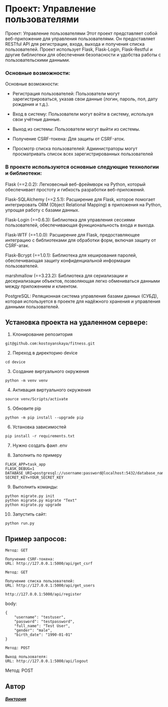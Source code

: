 #  Проект: Управление пользователями
Проект: Управление пользователями
Этот проект представляет собой веб-приложение для управления пользователями. Он предоставляет RESTful API для регистрации, входа, выхода и получения списка пользователей. Проект использует Flask, Flask-Login, Flask-Restful и другие библиотеки для обеспечения безопасности и удобства работы с пользовательскими данными.

### Основные возможности:
Основные возможности:

- Регистрация пользователей: Пользователи могут зарегистрироваться, указав свои данные (логин, пароль, пол, дату рождения и т.д.).

- Вход в систему: Пользователи могут войти в систему, используя свои учётные данные.

- Выход из системы: Пользователи могут выйти из системы.

- Получение CSRF-токена: Для защиты от CSRF-аток.

- Просмотр списка пользователей: Администраторы могут просматривать список всех зарегистрированных пользователей


### В проекте используются  основные следующие технологии и библиотеки:

Flask (==2.0.2): Легковесный веб-фреймворк на Python, который обеспечивает простоту и гибкость разработки веб-приложений.

Flask-SQLAlchemy (==2.5.1): Расширение для Flask, которое помогает интегрировать ORM (Object Relational Mapping) в приложения на Python, упрощая работу с базами данных.

Flask-Login (==0.6.3): Библиотека для управления сессиями пользователей, обеспечивающая функциональность входа и выхода.

Flask-WTF (==1.0.0): Расширение для Flask, предоставляющее интеграцию с библиотеками для обработки форм, включая защиту от CSRF-атак.

Flask-Bcrypt (==1.0.1): Библиотека для хеширования паролей, обеспечивающая защиту конфиденциальной информации пользователей.

marshmallow (==3.23.2): Библиотека для сериализации и десериализации объектов, позволяющая легко обмениваться данными между приложением и клиентом.

PostgreSQL: Реляционная система управления базами данных (СУБД), которая используется в проекте для надёжного хранения и управления данными пользователей.


## Установка проекта на удаленном сервере:

1. Клонирование репозитория
```
git@github.com:kostoyanskaya/fitness.git
```

2. Переход в директорию device

```
cd device
```

3. Создание виртуального окружения

```
python -m venv venv
```

4. Активация виртуального окружения

```
source venv/Scripts/activate
```

5. Обновите pip

```
python -m pip install --upgrade pip
```

6. Установка зависимостей

```
pip install -r requirements.txt
```

7. Нужно создать фаил .env

8. Заполнить по примеру

```
FLASK_APP=task_app
FLASK_DEBUG=1
DATABASE_URI=postgresql://username:password@localhost:5432/database_name
SECRET_KEY=YOUR_SECRET_KEY
```

9. Выполнить команды:
```
python migrate.py init
python migrate.py migrate "Text"
python migrate.py upgrade

```

10. Запустить сайт:

```
python run.py
```

## Пример запросов:

```
Метод: GET

Получение CSRF-токена:
URL: http://127.0.0.1:5000/api/get_csrf
```

```
Метод: GET

Получение списка пользователей:
URL: http://127.0.0.1:5000/api/get_users
```



```
http://127.0.0.1:5000/api/register
```
body:
```
{
    "username": "testuser",
    "password": "testpassword",
    "full_name": "Test User",
    "gender": "male",
    "birth_date": "1990-01-01"
}
```

```
Метод: POST

Выход пользователя:
URL: http://127.0.0.1:5000/api/logout
```

Метод: POST

## Автор
#### [_Виктория_](https://github.com/kostoyanskaya/)